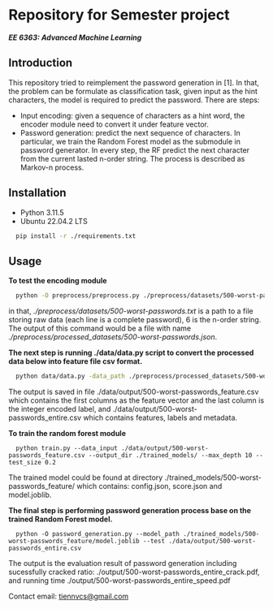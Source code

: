 # Repository for Semester project
***EE 6363: Advanced Machine Learning***


## Introduction
This repository tried to reimplement the password generation in [1]. In that, the problem can be formulate as classification task, given input as the hint characters, the model is required to predict the password. There are steps:
- Input encoding: given a sequence of characters as a hint word, the encoder module need to convert it under feature vector.
- Password generation: predict the next sequence of characters.
In particular, we train the Random Forest model as the submodule in password generator. In every step, the RF predict the next character from the current lasted n-order string. The process is described as Markov-n process.


## Installation
- Python 3.11.5
- Ubuntu 22.04.2 LTS 

```bash
  pip install -r ./requirements.txt
```

## Usage
**To test the encoding module**
```bash
  python -O preprocess/preprocess.py ./preprocess/datasets/500-worst-passwords.txt 6
```
in that, *./preprocess/datasets/500-worst-passwords.txt* is a path to a file storing raw data (each line is a complete password), 6 is the n-order string.
The output of this command would be a file with name *./preprocess/processed_datasets/500-worst-passwords.json*.

**The next step is running ./data/data.py script to convert the processed data below into feature file csv format.**
```bash
  python data/data.py -data_path ./preprocess/processed_datasets/500-worst-passwords.json
```
The output is saved in file ./data/output/500-worst-passwords_feature.csv which contains the first columns as the feature vector and the last column is the integer encoded label, and ./data/output/500-worst-passwords_entire.csv which contains features, labels and metadata.

**To train the random forest module**
```
  python train.py --data_input ./data/output/500-worst-passwords_feature.csv --output_dir ./trained_models/ --max_depth 10 --test_size 0.2
```
The trained model could be found at directory ./trained_models/500-worst-passwords_feature/ which contains: config.json, score.json and model.joblib.

**The final step is performing password generation process base on the trained Random Forest model.**
```
  python -O password_generation.py --model_path ./trained_models/500-worst-passwords_feature/model.joblib --test ./data/output/500-worst-passwords_entire.csv
```
The output is the evaluation result of password generation including sucessfully cracked ratio: ./output/500-worst-passwords_entire_crack.pdf, and running time ./output/500-worst-passwords_entire_speed.pdf

Contact email: tiennvcs@gmail.com






